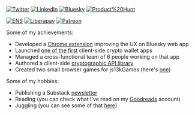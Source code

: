 [![Twitter](https://img.shields.io/badge/Twitter-2.4k-blue)](https://twitter.com/blisstweeting)
[![LinkedIn](https://img.shields.io/badge/LinkedIn-1k-blue)](https://www.linkedin.com/in/xenohunter)
[![Bluesky](https://img.shields.io/badge/Bluesky-505-blue)](https://bsky.app/profile/blisstweeting.xyz)
[![Product%20Hunt](https://img.shields.io/badge/Product%20Hunt-Maker-blue)](https://www.producthunt.com/@blisstweeting)

[![ENS](https://img.shields.io/badge/ENS-blisstweeting.eth-yellow)](https://etherscan.io/address/0x567ccDD062Ec253293B2A3C0459A86c00CdDfDbe)
[![Liberapay](https://img.shields.io/liberapay/patrons/blisstweeting?label=Liberapay)](https://liberapay.com/blisstweeting)
[![Patreon](https://img.shields.io/badge/Patreon-4-yellow)](https://www.patreon.com/architectofthought)

Some of my achievements:
- Developed a [Chrome extension](https://github.com/xenohunter/bluesky-overhaul) improving the UX on Bluesky web app
- Launched [one of the first](https://waves.exchange/) client-side crypto wallet apps
- Managed a cross-functional team of 6 people working on that app
- Authored a client-side [cryptographic API library](https://www.npmjs.com/package/waves-api?activeTab=code)
- Created two small browser games for js13kGames (here's [one](https://js13kgames.com/entries/glitch-rabbit))

Some of my hobbies:
- Publishing a Substack [newsletter](https://unstableorbits.substack.com/)
- Reading (you can check what I've read on my [Goodreads](https://www.goodreads.com/user/show/46199633-phil-filippak) account)
- Juggling (you can see some of that [here](https://twitter.com/blisstweeting/status/1690370749238853632))
